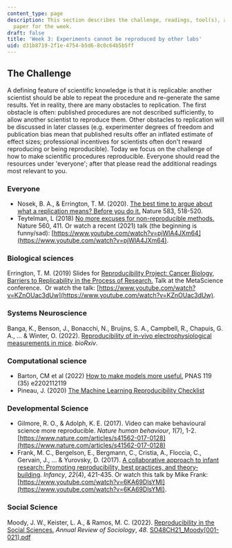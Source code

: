 ```yaml
---
content_type: page
description: This section describes the challenge, readings, tool(s), and response
  paper for the week.
draft: false
title: 'Week 3: Experiments cannot be reproduced by other labs'
uid: d31b8719-2f1e-4754-b5d6-8c0c64b5b5ff
---
```

## The Challenge

A defining feature of scientific knowledge is that it is replicable: another scientist should be able to repeat the procedure and re-generate the same results. Yet in reality, there are many obstacles to replication. The first obstacle is often: published procedures are not described sufficiently, to allow another scientist to reproduce them. Other obstacles to replication will be discussed in later classes (e.g. experimenter degrees of freedom and publication bias mean that published results offer an inflated estimate of effect sizes; professional incentives for scientists often don't reward reproducing or being reproducible). Today we focus on the challenge of how to make scientific procedures reproducible. Everyone should read the resources under 'everyone'; after that please read the additional readings most relevant to you.

### Everyone

- Nosek, B. A., & Errington, T. M. (2020). [The best time to argue about what a replication means? Before you do it.](https://www.nature.com/articles/d41586-020-02142-6?sf236176533=1) Nature 583, 518-520.
- Teytelman, L (2018) [No more excuses for non-reproducible methods.](https://www.nature.com/articles/d41586-018-06008-w) Nature 560, 411. Or watch a recent (2021) talk (the beginning is funny/sad): [https://www.youtube.com/watch?v=pjWlA4JXm64](https://www.youtube.com/watch?v=pjWlA4JXm64).

### Biological sciences

Errington, T. M. (2019) Slides for [Reproducibility Project: Cancer Biology, Barriers to Replicability in the Process of Research.](https://canvas.mit.edu/courses/16735/files/2628356?wrap=1) Talk at the MetaScience conference.  Or watch the talk: [https://www.youtube.com/watch?v=KZnOUac3dUw](https://www.youtube.com/watch?v=KZnOUac3dUw).

### Systems Neuroscience

Banga, K., Benson, J., Bonacchi, N., Bruijns, S. A., Campbell, R., Chapuis, G. A., ... & Winter, O. (2022). [Reproducibility of in-vivo electrophysiological measurements in mice](https://www.biorxiv.org/content/10.1101/2022.05.09.491042v3). *bioRxiv*.

### Computational science

- Barton, CM et al (2022) [How to make models more useful.](https://www.pnas.org/doi/10.1073/pnas.2202112119) PNAS 119 (35) e2202112119
- Pineau, J. (2020) [The Machine Learning Reproducibility Checklist](https://www.cs.mcgill.ca/~jpineau/ReproducibilityChecklist.pdf)

### Developmental Science

- Gilmore, R. O., & Adolph, K. E. (2017). Video can make behavioural science more reproducible. *Nature human behaviour*, *1*(7), 1-2. [https://www.nature.com/articles/s41562-017-0128](https://www.nature.com/articles/s41562-017-0128)
- Frank, M. C., Bergelson, E., Bergmann, C., Cristia, A., Floccia, C., Gervain, J., ... & Yurovsky, D. (2017). [A collaborative approach to infant research: Promoting reproducibility, best practices, and theory‐building](https://onlinelibrary.wiley.com/doi/pdf/10.1111/infa.12182). *Infancy*, *22*(4), 421-435. Or watch this talk by Mike Frank: [https://www.youtube.com/watch?v=6KA69DlsYMI](https://www.youtube.com/watch?v=6KA69DlsYMI).

### Social Science

Moody, J. W., Keister, L. A., & Ramos, M. C. (2022). [Reproducibility in the Social Sciences.](https://www.annualreviews.org/doi/abs/10.1146/annurev-soc-090221-035954) *Annual Review of Sociology*, *48*. [SO48CH21\_Moody\[001-021\].pdf](https://canvas.mit.edu/courses/16735/files/2733004?wrap=1)